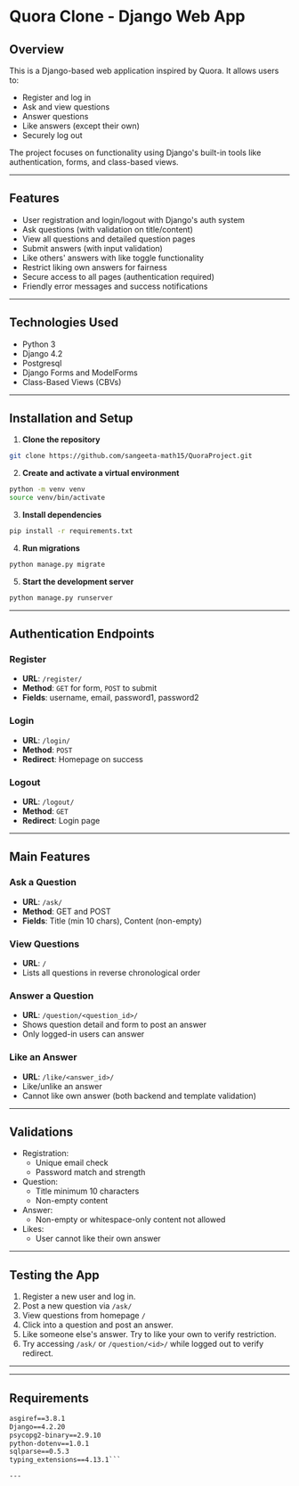 # Quora Clone - Django Web App

## Overview
This is a Django-based web application inspired by Quora. It allows users to:

- Register and log in
- Ask and view questions
- Answer questions
- Like answers (except their own)
- Securely log out

The project focuses on functionality using Django's built-in tools like authentication, forms, and class-based views.

---

## Features

- User registration and login/logout with Django's auth system
- Ask questions (with validation on title/content)
- View all questions and detailed question pages
- Submit answers (with input validation)
- Like others' answers with like toggle functionality
- Restrict liking own answers for fairness
- Secure access to all pages (authentication required)
- Friendly error messages and success notifications

---

## Technologies Used

- Python 3
- Django 4.2
- Postgresql
- Django Forms and ModelForms
- Class-Based Views (CBVs)
---

## Installation and Setup

1. **Clone the repository**
```bash
git clone https://github.com/sangeeta-math15/QuoraProject.git
```

2. **Create and activate a virtual environment**
```bash
python -m venv venv
source venv/bin/activate
```

3. **Install dependencies**
```bash
pip install -r requirements.txt
```

4. **Run migrations**
```bash
python manage.py migrate
```

5. **Start the development server**
```bash
python manage.py runserver
```

---

##  Authentication Endpoints

### Register
- **URL**: `/register/`
- **Method**: `GET` for form, `POST` to submit
- **Fields**: username, email, password1, password2

### Login
- **URL**: `/login/`
- **Method**: `POST`
- **Redirect**: Homepage on success

### Logout
- **URL**: `/logout/`
- **Method**: `GET`
- **Redirect**: Login page

---

##  Main Features

### Ask a Question
- **URL**: `/ask/`
- **Method**: GET and POST
- **Fields**: Title (min 10 chars), Content (non-empty)

### View Questions
- **URL**: `/`
- Lists all questions in reverse chronological order

### Answer a Question
- **URL**: `/question/<question_id>/`
- Shows question detail and form to post an answer
- Only logged-in users can answer

### Like an Answer
- **URL**: `/like/<answer_id>/`
- Like/unlike an answer
- Cannot like own answer (both backend and template validation)

---

## Validations

- Registration:
  - Unique email check
  - Password match and strength
- Question:
  - Title minimum 10 characters
  - Non-empty content
- Answer:
  - Non-empty or whitespace-only content not allowed
- Likes:
  - User cannot like their own answer

---

##  Testing the App

1. Register a new user and log in.
2. Post a new question via `/ask/`
3. View questions from homepage `/`
4. Click into a question and post an answer.
5. Like someone else's answer. Try to like your own to verify restriction.
6. Try accessing `/ask/` or `/question/<id>/` while logged out to verify redirect.

---


---

## Requirements
```txt
asgiref==3.8.1
Django==4.2.20
psycopg2-binary==2.9.10
python-dotenv==1.0.1
sqlparse==0.5.3
typing_extensions==4.13.1```

---


